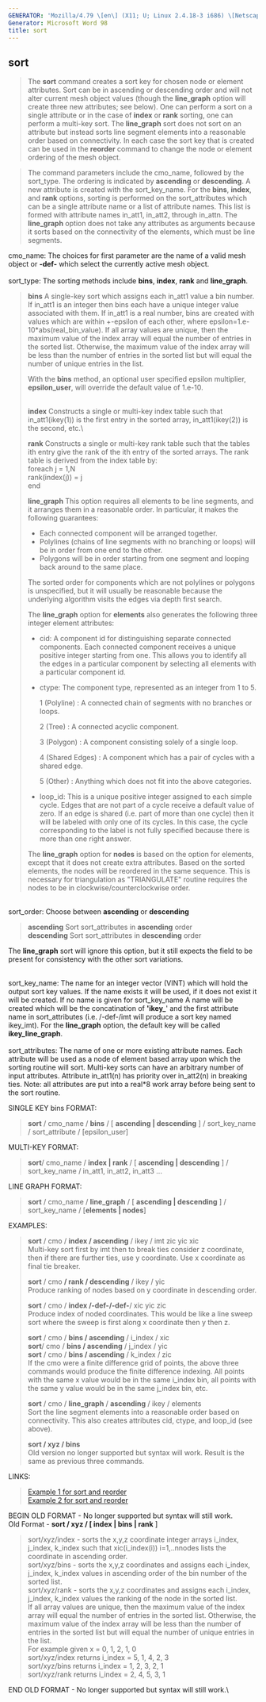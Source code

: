 ```yaml
---
GENERATOR: 'Mozilla/4.79 \[en\] (X11; U; Linux 2.4.18-3 i686) \[Netscape\]'
Generator: Microsoft Word 98
title: sort
---
```


sort
----

> The **sort** command creates a sort key for chosen node or element
> attributes. Sort can be in ascending or descending order and will not
> alter current mesh object values (though the **line\_graph** option
> will create three new attributes; see below). One can perform a sort
> on a single attribute or in the case of **index** or **rank** sorting,
> one can perform a multi-key sort. The **line\_graph** sort does not
> sort on an attribute but instead sorts line segment elements into a
> reasonable order based on connectivity. In each case the sort key that
> is created can be used in the **reorder** command to change the node
> or element ordering of the mesh object.

> The command parameters include the cmo\_name, followed by the
> sort\_type. The ordering is indicated by **ascending** or
> **descending**. A new attribute is created with the sort\_key\_name.
> For the **bins**, **index**, and **rank** options, sorting is
> performed on the sort\_attributes which can be a single attribute name
> or a list of attribute names. This list is formed with attribute names
> in\_att1, in\_att2, through in\_attn. The **line\_graph** option does
> not take any attributes as arguments because it sorts based on the
> connectivity of the elements, which must be line segments.

cmo\_name: The choices for first parameter are the name of a valid mesh
object or **-def-** which select the currently active mesh object.\
\
sort\_type: The sorting methods include **bins**, **index**, **rank**
and **line\_graph**.

> **bins** A single-key sort which assigns each in\_att1 value a bin
> number. If in\_att1 is an integer then bins each have a unique integer
> value associated with them. If in\_att1 is a real number, bins are
> created with values which are within +-epsilon of each other, where
> epsilon=1.e-10\*abs(real\_bin\_value). If all array values are unique,
> then the maximum value of the index array will equal the number of
> entries in the sorted list. Otherwise, the maximum value of the index
> array will be less than the number of entries in the sorted list but
> will equal the number of unique entries in the list.
>
> With the **bins** method, an optional user specified epsilon
> multiplier, **epsilon\_user**, will override the default value of
> 1.e-10.
>
> \
> **index** Constructs a single or multi-key index table such that
> in\_att1(ikey(1)) is the first entry in the sorted array,
> in\_att1(ikey(2)) is the second, etc.\
>
> **rank** Constructs a single or multi-key rank table such that the
> tables ith entry give the rank of the ith entry of the sorted arrays.
> The rank table is derived from the index table by:\
> foreach j = 1,N\
> rank(index(j)) = j\
> end
>
> **line\_graph** This option requires all elements to be line segments,
> and it arranges them in a reasonable order. In particular, it makes
> the following guarantees:
>
> -   Each connected component will be arranged together.
> -   Polylines (chains of line segments with no branching or loops)
>     will be in order from one end to the other.
> -   Polygons will be in order starting from one segment and looping
>     back around to the same place.
>
> The sorted order for components which are not polylines or polygons is
> unspecified, but it will usually be reasonable because the underlying
> algorithm visits the edges via depth first search.
>
> The **line\_graph** option for **elements** also generates the
> following three integer element attributes:
>
> -   cid: A component id for distinguishing separate connected
>     components. Each connected component receives a unique positive
>     integer starting from one. This allows you to identify all the
>     edges in a particular component by selecting all elements with a
>     particular component id.
> -   ctype: The component type, represented as an integer from 1 to 5.
>
>     1 (Polyline)
>     :   A connected chain of segments with no branches or loops.
>
>     2 (Tree)
>     :   A connected acyclic component.
>
>     3 (Polygon)
>     :   A component consisting solely of a single loop.
>
>     4 (Shared Edges)
>     :   A component which has a pair of cycles with a shared edge.
>
>     5 (Other)
>     :   Anything which does not fit into the above categories.
>
> -   loop\_id: This is a unique positive integer assigned to each
>     simple cycle. Edges that are not part of a cycle receive a default
>     value of zero. If an edge is shared (i.e. part of more than one
>     cycle) then it will be labeled with only one of its cycles. In
>     this case, the cycle corresponding to the label is not fully
>     specified because there is more than one right answer.
>
> The **line\_graph** option for **nodes** is based on the option for
> elements, except that it does not create extra attributes. Based on
> the sorted elements, the nodes will be reordered in the same sequence.
> This is necessary for triangulation as "TRIANGULATE" routine requires
> the nodes to be in clockwise/counterclockwise order.

\
sort\_order: Choose between **ascending** or **descending**

> **ascending** Sort sort\_attributes in **ascending** order\
> **descending** Sort sort\_attributes in **descending** order

The **line\_graph** sort will ignore this option, but it still expects
the field to be present for consistency with the other sort variations.

\
sort\_key\_name: The name for an integer vector (VINT) which will hold
the output sort key values. If the name exists it will be used, if it
does not exist it will be created. If no name is given for
sort\_key\_name A name will be created which will be the concatination
of **'ikey\_**' and the first attribute name in sort\_attributes (i.e.
/-def-/imt will produce a sort key named ikey\_imt). For the
**line\_graph** option, the default key will be called
**ikey\_line\_graph**.\
\
sort\_attributes: The name of one or more existing attribute names. Each
attribute will be used as a node of element based array upon which the
sorting routine will sort. Multi-key sorts can have an arbitrary number
of input attributes. Attribute in\_att1(n) has priority over in\_att2(n)
in breaking ties. Note: all attributes are put into a real\*8 work array
before being sent to the sort routine.

SINGLE KEY bins FORMAT:

> **sort** / cmo\_name / **bins** / \[ **ascending | descending** \] /
> sort\_key\_name / sort\_attribute / \[epsilon\_user\]

MULTI-KEY FORMAT:

> **sort**/ cmo\_name / **index | rank** / \[ **ascending | descending**
> \] / sort\_key\_name / in\_att1, in\_att2, in\_att3 ...

LINE GRAPH FORMAT:

> **sort** / cmo\_name / **line\_graph** / \[ **ascending | descending**
> \] / sort\_key\_name / \[**elements | nodes**\]

EXAMPLES:

> **sort** / cmo / **index / ascending** / ikey / imt zic yic xic\
> Multi-key sort first by imt then to break ties consider z coordinate,
> then if there are further ties, use y coordinate. Use x coordinate as
> final tie breaker.
>
> **sort** / cmo **/ rank / descending** / ikey / yic\
> Produce ranking of nodes based on y coordinate in descending order.
>
> **sort** / cmo / **index /-def-/-def-**/ xic yic zic\
> Produce index of noded coordinates. This would be like a line sweep
> sort where the sweep is first along x coordinate then y then z.
>
> **sort** / cmo / **bins / ascending** / i\_index / xic\
> **sort**/ cmo / **bins / ascending** / j\_index / yic\
> **sort** / cmo / **bins / ascending** / k\_index / zic\
> If the cmo were a finite difference grid of points, the above three
> commands would produce the finite difference indexing. All points with
> the same x value would be in the same i\_index bin, all points with
> the same y value would be in the same j\_index bin, etc.
>
> **sort** / cmo / **line\_graph** / **ascending** / ikey / elements\
> Sort the line segment elements into a reasonable order based on
> connectivity. This also creates attributes cid, ctype, and loop\_id
> (see above).
>
> **sort / xyz / bins**\
> Old version no longer supported but syntax will work. Result is the
> same as previous three commands.

LINKS:

> [Example 1 for sort and reorder](../sort_lagrit_input_1)\
> [Example 2 for sort and reorder](../sort_lagrit_input_2)

BEGIN OLD FORMAT - No longer supported but syntax will still work.\
Old Format - **sort / xyz / \[ index | bins | rank** \]

> sort/xyz/index - sorts the x,y,z coordinate integer arrays i\_index,
> j\_index, k\_index such that xic(i\_index(i)) i=1,..nnodes lists the
> coordinate in ascending order.\
> sort/xyz/bins - sorts the x,y,z coordinates and assigns each i\_index,
> j\_index, k\_index values in ascending order of the bin number of the
> sorted list.\
> sort/xyz/rank - sorts the x,y,z coordinates and assigns each i\_index,
> j\_index, k\_index values the ranking of the node in the sorted list.\
> If all array values are unique, then the maximum value of the index
> array will equal the number of entries in the sorted list. Otherwise,
> the maximum value of the index array will be less than the number of
> entries in the sorted list but will equal the number of unique entries
> in the list.\
> For example given x = 0, 1, 2, 1, 0\
> sort/xyz/index returns i\_index = 5, 1, 4, 2, 3\
> sort/xyz/bins returns i\_index = 1, 2, 3, 2, 1\
> sort/xyz/rank returns i\_index = 2, 4, 5, 3, 1

END OLD FORMAT - No longer supported but syntax will still work.\
